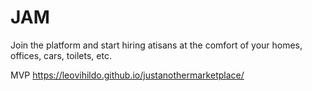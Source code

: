 # JAM

Join the platform and start hiring atisans at the comfort of your homes, offices, cars, toilets, etc. 

MVP 
https://leovihildo.github.io/justanothermarketplace/
